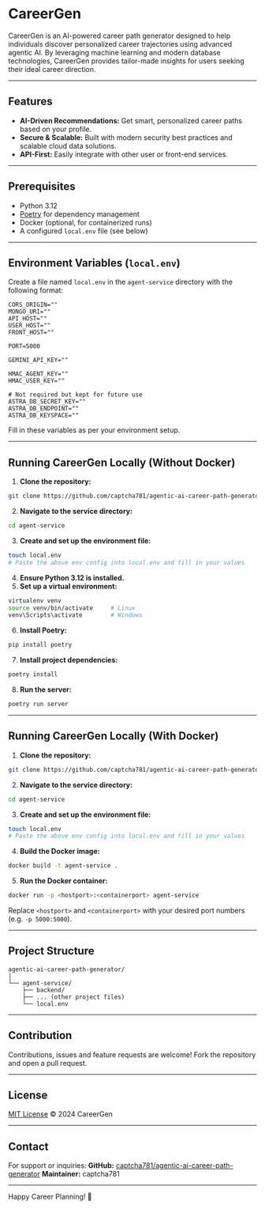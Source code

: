 # CareerGen

CareerGen is an AI-powered career path generator designed to help individuals discover personalized career trajectories using advanced agentic AI. By leveraging machine learning and modern database technologies, CareerGen provides tailor-made insights for users seeking their ideal career direction.

***

## Features

- **AI-Driven Recommendations:** Get smart, personalized career paths based on your profile.
- **Secure \& Scalable:** Built with modern security best practices and scalable cloud data solutions.
- **API-First:** Easily integrate with other user or front-end services.

***

## Prerequisites

- Python 3.12
- [Poetry](https://python-poetry.org/) for dependency management
- Docker (optional, for containerized runs)
- A configured `local.env` file (see below)

***

## Environment Variables (`local.env`)

Create a file named `local.env` in the `agent-service` directory with the following format:

```env
CORS_ORIGIN=""
MONGO_URI=""
API_HOST=""
USER_HOST=""
FRONT_HOST=""

PORT=5000

GEMINI_API_KEY=""

HMAC_AGENT_KEY=""
HMAC_USER_KEY=""

# Not required but kept for future use
ASTRA_DB_SECRET_KEY=""
ASTRA_DB_ENDPOINT=""
ASTRA_DB_KEYSPACE=""

```

Fill in these variables as per your environment setup.

***

## Running CareerGen Locally (Without Docker)

1. **Clone the repository:**

```bash
git clone https://github.com/captcha781/agentic-ai-career-path-generator.git
```

2. **Navigate to the service directory:**

```bash
cd agent-service
```

3. **Create and set up the environment file:**

```bash
touch local.env
# Paste the above env config into local.env and fill in your values
```

4. **Ensure Python 3.12 is installed.**
5. **Set up a virtual environment:**

```bash
virtualenv venv
source venv/bin/activate     # Linux
venv\Scripts\activate        # Windows
```

6. **Install Poetry:**

```bash
pip install poetry
```

7. **Install project dependencies:**

```bash
poetry install
```

8. **Run the server:**

```bash
poetry run server
```


***

## Running CareerGen Locally (With Docker)

1. **Clone the repository:**

```bash
git clone https://github.com/captcha781/agentic-ai-career-path-generator.git
```

2. **Navigate to the service directory:**

```bash
cd agent-service
```

3. **Create and set up the environment file:**

```bash
touch local.env
# Paste the above env config into local.env and fill in your values
```

4. **Build the Docker image:**

```bash
docker build -t agent-service .
```

5. **Run the Docker container:**

```bash
docker run -p <hostport>:<containerport> agent-service
```

Replace `<hostport>` and `<containerport>` with your desired port numbers (e.g. `-p 5000:5000`).

***

## Project Structure

```
agentic-ai-career-path-generator/
│
└── agent-service/
    ├── backend/
    ├── ... (other project files)
    └── local.env
```


***

## Contribution

Contributions, issues and feature requests are welcome! Fork the repository and open a pull request.

***

## License

[MIT License](LICENSE)
© 2024 CareerGen

***

## Contact

For support or inquiries:
**GitHub:** [captcha781/agentic-ai-career-path-generator](https://github.com/captcha781/agentic-ai-career-path-generator)
**Maintainer:** captcha781

***

Happy Career Planning! 🚀
